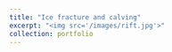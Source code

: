```yaml
---
title: "Ice fracture and calving"
excerpt: "<img src='/images/rift.jpg'>"
collection: portfolio
---
```

